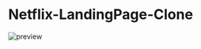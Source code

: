 ﻿# Netflix-LandingPage-Clone
![preview](https://github.com/imaaryan/Netflix-LandingPage-Clone/blob/main/media/screenshot.png?raw=true)

